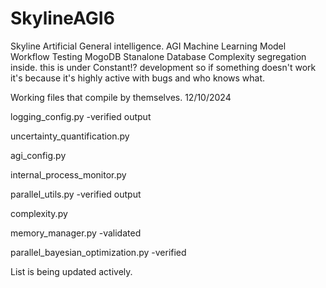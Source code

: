 # SkylineAGI6
Skyline Artificial General intelligence. AGI Machine Learning Model
Workflow Testing
MogoDB Stanalone Database
Complexity segregation inside.
this is under Constant!? development so if something doesn't 
work it's because it's highly active with bugs and who knows what.

Working files that compile by themselves.
12/10/2024

logging_config.py -verified output

uncertainty_quantification.py

agi_config.py

internal_process_monitor.py

parallel_utils.py -verified output

complexity.py

memory_manager.py -validated

parallel_bayesian_optimization.py -verified

List is being updated actively.
